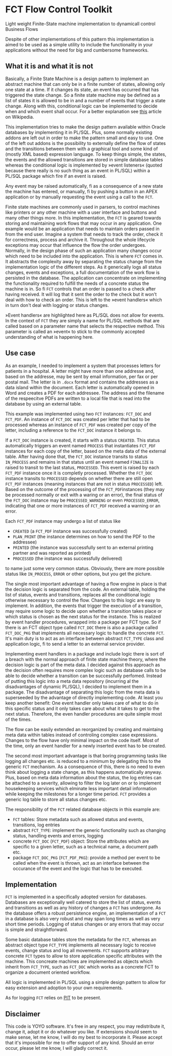 # FCT Flow Control Toolkit

Light weight Finite-State machine implementation to dynamicall control Business Flows

Despite of other implementations of this pattern this implementation is aimed to be used as a simple utility to include the functionality in your applications without the need for big and cumbersome frameworks.

## What it is and what it is not

Basically, a Finite State Machine is a design pattern to implement an abstract machine that can only be in a finite number of states, allowing only one state at a time. If it changes its state, an event has occurred that has triggered the state change. So a finite state machine may be defined as a list of states it is allowed to be in and a number of events that trigger a state change. Along with this, conditional logic can be implemented to decide when and which event shall occur. For a better explanation see [this](https://en.wikipedia.org/wiki/Finite-state_machine) article on Wikipedia.

This implementation tries to make the design pattern available within Oracle databases by implementing it in PL/SQL. Plus, some normally existing addons are left out in order to make the pattern small and easy to use. One of the left out addons is the possibility to externally define the flow of states and the transitions between them with a graphical tool and some kind of (mostly XML based) expression language. To keep things simple, the states, the events and the allowed transitions are stored in simple database tables whereas the conditional logic is implemented by »event listeners« (quoted because there really is no such thing as an event in PL/SQL) within a PL/SQL package which fire if an event is raised.

Any event may be raised automatically, fi as a consequence of a new state the machine has entered, or manually, fi by pushing a button in an APEX application or by manually requesting the event using a call to the `FCT`.

Finite state machines are commonly used in parsers, to control machines like printers or any other machine with a user interface and buttons and many other things more. In this implementation, the `FCT` is geared towards storing and maintaining work flows that may occur in any application. One example would be an application that needs to maintain orders passed in from the end user. Imagine a system that needs to track the order, check it for correctness, process and archive it. Throughout the whole lifecycle exceptions may occur that influence the flow the order undergoes. Normally, in the design phase of such an application many changes occur which need to be included into the application.
This is where `FCT` comes in. It abstracts the complexity away by separating the status change from the implementation logic of the different steps. As it generically logs all status changes, events and exceptions, a full documentation of the work flow is persisted in the database. The application can concentrate on implementing the functionality required to fulfill the needs of a concrete status the machine is in. So fi `FCT` controls that an order is passed to a check after having received. It will log that it sent the order to the check but it won't deal with how to check an order. This is left to the »event handlers« which in turn don't deal with logging or status changes.

»Event handlers« are highlighted here as PL/SQL does not allow for events. In the context of `FCT` they are simply a name for PL/SQL methods that are called based on a parameter name that selects the respective method. This parameter is called an »event« to stick to the commonly accepted understanding of what is happening here.

## Use case

As an example, I needed to implement a system that processes letters for patients in a hospital. A letter might have more than one addresse and, based on the addresse, may be sent by email information, per fax or per postal mail. The letter is in `.docx` format and contains the addresses as a data island within the document. Each letter is automatically opened in Word and creates a PDF for each addressee. The address and the filename of the respeecitve PDFs are written to a local file that is read into the database by using an external table.

This example was implemented using two `FCT` instances: `FCT_DOC` and `FCT_PDF`. An instance of `FCT_DOC` was created per letter that had to be processed whereas an instance of `FCT_PDF` was created per copy of the letter, including a reference to the `FCT_DOC` instance it belongs to.

If a `FCT_DOC` instance is created, it starts with a status `CREATED`. This status automatically triggers an event named `PROCESS` that instantiates `FCT_PDF` instances for each copy of the letter, based on the meta data of the external table. After having done that, the `FCT_DOC` instance transits to status `IN_PROCESS` and remains in that status until an event named `FINALIZE` is raised to transit to the last status, `PROCESSED`. This event is raised by each `FCT_PDF` instance once it is completly processed. Whether the `FCT_DOC` instance transits to `PROCESSED` depends on whether there are still open `FCT_PDF` instances (meaning instances that are not in status `PROCESSED`) left. Based on the outcome of the processing of the `FCT_PDF`instances (they may be processed normally or exit with a waring or an error), the final status of the `FCT_DOC` instance may be `PROCESSED_WARNING` or even `PROCESSED_ERROR`, indicating that one or more instances of `FCT_PDF` received a warning or an error. 

Each `FCT_PDF` instance may undergo a list of status like 
- `CREATED` (a `FCT_PDF` instance was successfully created)
- `PLAN_PRINT` (the instance determines on how to send the PDF to the addressee)
- `PRINTED` (the instance was successfully sent to an external printing partner and was reported as printed)
- `PROCESSED` (the instance was successfully delivered)

to name just some very common status. Obviously, there are more possible status like `IN_PROCESS`, `ERROR` or other options, but you get the picture.

The single most important advantage of having a flow engine in place is that the decision logic is separated from the code. An external table, holding the list of status, events and transitions, replaces all the conditional logic otherwise necessary to control the flow. Changes to this logic are easy to implement. In addition, the events that trigger the execution of a transition, may require some logic to decide upon whether a transition takes place or which status is chosen as the next status for the instance. This is realized by event handler procedures, wrapped into a package per FCT type. So if there is an FCT object type called `FCT_DOC` there is also a package called `FCT_DOC_PKG` that implements all necessary logic to handle the concrete `FCT`. It's main duty is to act as an interface between abstract `FCT_TYPE` class and application logic, fi to send a letter to an external service provider.

Implementing event handlers in a package and include logic there is sort of a breach with the normal approach of finite state machine theory, where the decision logic is part of the meta data. I decided against this approach as the decision often requires more complex logic such as database calls to be able to decide whether a transition can be successfully perfomed. Instead of putting this logic into a meta data repository (incurring al the disadvantages of dynamic PL/SQL), I decided to implement them in a package. The disadvantage of separating this logic from the meta data is superseeded by the advantage of directly implementing code. At least you keep another benefit: One event handler only takes care of what to do in this specific status and it only takes care about what it takes to get to the next status. Therefore, the even handler procedures are quite simple most of the times.

The flow can be easily extended an reorganized by creating and maintaing meta data within tables instead of controling complex case expressions. Changes to the flow have only minimal impact on the code itself. Most of the time, only an event handler for a newly inserted event has to be created.

The second most important advantage is that boring programming tasks like logging all changes etc. is reduced to a minimum by delegating this to the generic `FCT` mechanism. As a consequence of this, there is no need to even think about logging a state change, as this happens automatically anyway. Plus, based on meta data information about the status, the log entries can be attached to a severity, allowing to filter the log later on or to implement housekeeping services which elminate less important detail information while keeping the milestones for a longer time period. `FCT` provides a generic log table to store all status changes etc.

The responsibility of the `FCT` related database objects in this example are:
- `FCT` tables: Store metadata such as allowed status and events, transitions, log entries
- abstract `FCT_TYPE`: implement the generic functionality such as changing status, handling events and errors, logging
- concrete `FCT_DOC` (`FCT_PDF`) object: Store the attributes which are specific to a given letter, such as a technical name, a document path etc.
- package `FCT_DOC_PKG` (`FCT_PDF_PKG`): provide a method per event to be called when the event is thrown, act as an interface between the occurance of the event and the logic that has to be executed.

## Implementation

`FCT` is implemented in a specifically adopted version for databases. Databases are exceptionally well catered to store the list of status, events and transitions as well as any history of changes a `FCT` has undergone. As the database offers a robust persistence engine, an implementation of a `FCT` in a database is also very robust and may span long times as well as very short time periods. Logging of status changes or any errors that may occur is simple and straightforward.

Some basic database tables store the metadata for the `FCT`, whereas an abstract object type `FCT_TYPE` implements all necessary logic to receive events, change status and log all movements. `FCT` supports arbitrary concrete `FCT` types to allow to store application specific attributes with the machine. This concreate machines are implemented as objects which inherit from `FCT_TYPE`, such as `FCT_DOC` which works as a concrete FCT to organize a document oriented workflow.

All logic is implemented in PL/SQL using a simple design pattern to allow for easy extension and adoption to your own requirements. 

As for logging `FCT` relies on [PIT](https://github.com/j-sieben/PIT) to be present.

## Disclaimer

This code is YOYO software. It's free in any respect, you may redistribute it, change it, adopt it or do whatever you like. If extensions should seem to make sense, let me know, I will do my best to incorporate it. Please accept that it's impossible for me to offer support of any kind. Should an error occur, please let me know, I will gladly correct it.
